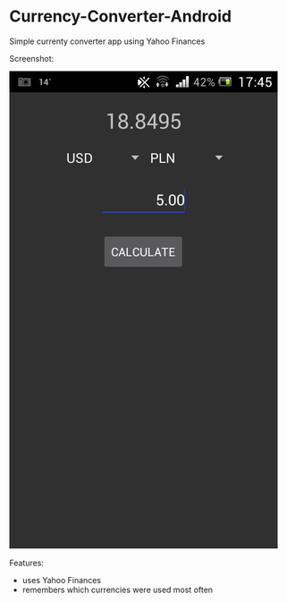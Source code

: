 # Currency-Converter-Android
Simple currenty converter app using Yahoo Finances

Screenshot:

![screenshot](/screenshot.png)

Features:
- uses Yahoo Finances
- remembers which currencies were used most often
